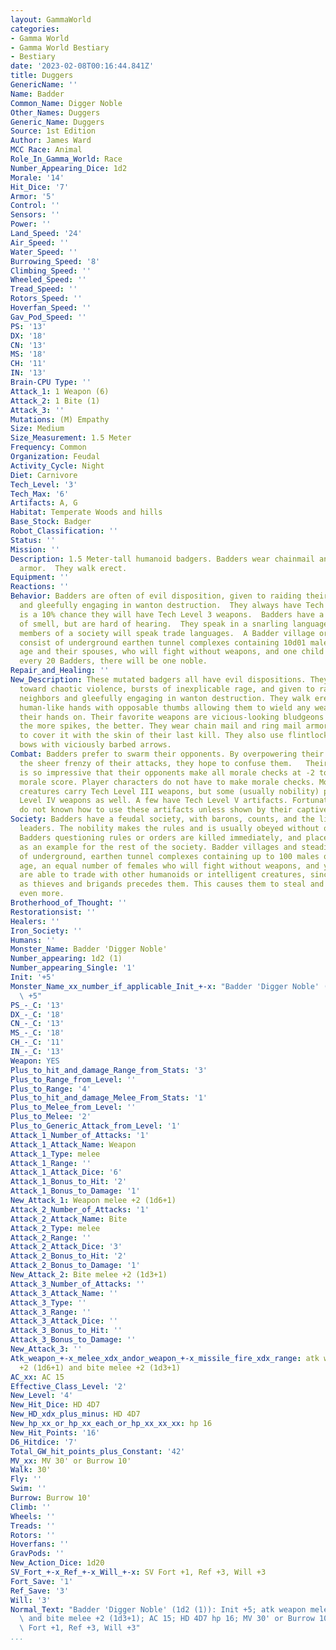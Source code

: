 ```yaml
---
layout: GammaWorld
categories:
- Gamma World
- Gamma World Bestiary
- Bestiary
date: '2023-02-08T00:16:44.841Z'
title: Duggers
GenericName: ''
Name: Badder
Common_Name: Digger Noble
Other_Names: Duggers
Generic_Name: Duggers
Source: 1st Edition
Author: James Ward
MCC Race: Animal
Role_In_Gamma_World: Race
Number_Appearing_Dice: 1d2
Morale: '14'
Hit_Dice: '7'
Armor: '5'
Control: ''
Sensors: ''
Power: ''
Land_Speed: '24'
Air_Speed: ''
Water_Speed: ''
Burrowing_Speed: '8'
Climbing_Speed: ''
Wheeled_Speed: ''
Tread_Speed: ''
Rotors_Speed: ''
Hoverfan_Speed: ''
Gav_Pod_Speed: ''
PS: '13'
DX: '18'
CN: '13'
MS: '18'
CH: '11'
IN: '13'
Brain-CPU Type: ''
Attack_1: 1 Weapon (6)
Attack_2: 1 Bite (1)
Attack_3: ''
Mutations: (M) Empathy
Size: Medium
Size_Measurement: 1.5 Meter
Frequency: Common
Organization: Feudal
Activity_Cycle: Night
Diet: Carnivore
Tech_Level: '3'
Tech_Max: '6'
Artifacts: A, G
Habitat: Temperate Woods and hills
Base_Stock: Badger
Robot_Classification: ''
Status: ''
Mission: ''
Description: 1.5 Meter-tall humanoid badgers. Badders wear chainmail and ring mail
  armor.  They walk erect.
Equipment: ''
Reactions: ''
Behavior: Badders are often of evil disposition, given to raiding their neighbors
  and gleefully engaging in wanton destruction.  They always have Tech Level 2 weapons.  There
  is a 10% chance they will have Tech Level 3 weapons.  Badders have a keen sense
  of smell, but are hard of hearing.  They speak in a snarling language, though some
  members of a society will speak trade languages.  A Badder village or steadings
  consist of underground earthen tunnel complexes containing 10d01 males of fighting
  age and their spouses, who will fight without weapons, and one child per female.  For
  every 20 Badders, there will be one noble.
Repair_and_Healing: ''
New_Description: These mutated badgers all have evil dispositions. They are inclined
  toward chaotic violence, bursts of inexplicable rage, and given to raiding their
  neighbors and gleefully engaging in wanton destruction. They walk erect and have
  human-like hands with opposable thumbs allowing them to wield any weapon they get
  their hands on. Their favorite weapons are vicious-looking bludgeons with spikes,
  the more spikes, the better. They wear chain mail and ring mail armor, preferring
  to cover it with the skin of their last kill. They also use flintlock pistols and
  bows with viciously barbed arrows.
Combat: Badders prefer to swarm their opponents. By overpowering their enemies with
  the sheer frenzy of their attacks, they hope to confuse them.   Their battle fury
  is so impressive that their opponents make all morale checks at -2 to their base
  morale score. Player characters do not have to make morale checks. Most of these
  creatures carry Tech Level III weapons, but some (usually nobility) possess Tech
  Level IV weapons as well. A few have Tech Level V artifacts. Fortunately, Badders
  do not known how to use these artifacts unless shown by their captives.
Society: Badders have a feudal society, with barons, counts, and the like as their
  leaders. The nobility makes the rules and is usually obeyed without question. Any
  Badders questioning rules or orders are killed immediately, and placed on display
  as an example for the rest of the society. Badder villages and steadings consist
  of underground, earthen tunnel complexes containing up to 100 males of fighting
  age, an equal number of females who will fight without weapons, and young. They
  are able to trade with other humanoids or intelligent creatures, since their reputation
  as thieves and brigands precedes them. This causes them to steal and kill for equipment
  even more.
Brotherhood_of_Thought: ''
Restorationsist: ''
Healers: ''
Iron_Society: ''
Humans: ''
Monster_Name: Badder 'Digger Noble'
Number_appearing: 1d2 (1)
Number_appearing_Single: '1'
Init: '+5'
Monster_Name_xx_number_if_applicable_Init_+-x: "Badder 'Digger Noble' (1d2 (1)): Init\
  \ +5"
PS_-_C: '13'
DX_-_C: '18'
CN_-_C: '13'
MS_-_C: '18'
CH_-_C: '11'
IN_-_C: '13'
Weapon: YES
Plus_to_hit_and_damage_Range_from_Stats: '3'
Plus_to_Range_from_Level: ''
Plus_to_Range: '4'
Plus_to_hit_and_damage_Melee_From_Stats: '1'
Plus_to_Melee_from_Level: ''
Plus_to_Melee: '2'
Plus_to_Generic_Attack_from_Level: '1'
Attack_1_Number_of_Attacks: '1'
Attack_1_Attack_Name: Weapon
Attack_1_Type: melee
Attack_1_Range: ''
Attack_1_Attack_Dice: '6'
Attack_1_Bonus_to_Hit: '2'
Attack_1_Bonus_to_Damage: '1'
New_Attack_1: Weapon melee +2 (1d6+1)
Attack_2_Number_of_Attacks: '1'
Attack_2_Attack_Name: Bite
Attack_2_Type: melee
Attack_2_Range: ''
Attack_2_Attack_Dice: '3'
Attack_2_Bonus_to_Hit: '2'
Attack_2_Bonus_to_Damage: '1'
New_Attack_2: Bite melee +2 (1d3+1)
Attack_3_Number_of_Attacks: ''
Attack_3_Attack_Name: ''
Attack_3_Type: ''
Attack_3_Range: ''
Attack_3_Attack_Dice: ''
Attack_3_Bonus_to_Hit: ''
Attack_3_Bonus_to_Damage: ''
New_Attack_3: ''
Atk_weapon_+-x_melee_xdx_andor_weapon_+-x_missile_fire_xdx_range: atk weapon melee
  +2 (1d6+1) and bite melee +2 (1d3+1)
AC_xx: AC 15
Effective_Class_Level: '2'
New_Level: '4'
New_Hit_Dice: HD 4D7
New_HD_xdx_plus_minus: HD 4D7
New_hp_xx_or_hp_xx_each_or_hp_xx_xx_xx: hp 16
New_Hit_Points: '16'
D6_Hitdice: '7'
Total_GW_hit_points_plus_Constant: '42'
MV_xx: MV 30' or Burrow 10'
Walk: 30'
Fly: ''
Swim: ''
Burrow: Burrow 10'
Climb: ''
Wheels: ''
Treads: ''
Rotors: ''
Hoverfans: ''
GravPods: ''
New_Action_Dice: 1d20
SV_Fort_+-x_Ref_+-x_Will_+-x: SV Fort +1, Ref +3, Will +3
Fort_Save: '1'
Ref_Save: '3'
Will: '3'
Normal_Text: "Badder 'Digger Noble' (1d2 (1)): Init +5; atk weapon melee +2 (1d6+1)\
  \ and bite melee +2 (1d3+1); AC 15; HD 4D7 hp 16; MV 30' or Burrow 10' ; 1d20; SV\
  \ Fort +1, Ref +3, Will +3"
...
```

